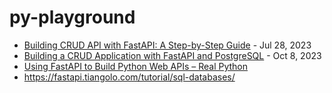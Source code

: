 # py-playground


- [Building CRUD API with FastAPI: A Step-by-Step Guide](https://medium.com/datauniverse/building-crud-api-with-fastapi-a-step-by-step-guide-689b90f8234c) - Jul 28, 2023
- [Building a CRUD Application with FastAPI and PostgreSQL](https://medium.com/@adhikarishubham419/building-a-crud-application-with-fastapi-and-postgresql-db9fbc1ed19e) - 
Oct 8, 2023
- [Using FastAPI to Build Python Web APIs – Real Python](https://realpython.com/fastapi-python-web-apis/)
- https://fastapi.tiangolo.com/tutorial/sql-databases/
